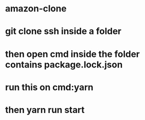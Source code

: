 # amazon-clone
# git clone ssh inside a folder
# then open cmd inside the folder contains package.lock.json
# run this on cmd:yarn 
# then yarn run start
